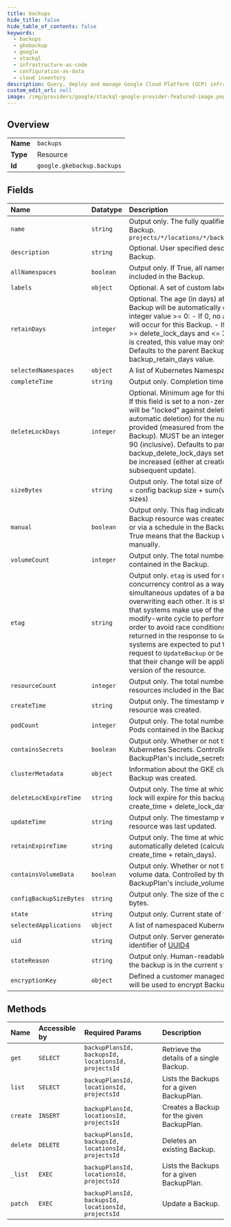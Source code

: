 ```yaml
---
title: backups
hide_title: false
hide_table_of_contents: false
keywords:
  - backups
  - gkebackup
  - google    
  - stackql
  - infrastructure-as-code
  - configuration-as-data
  - cloud inventory
description: Query, deploy and manage Google Cloud Platform (GCP) infrastructure and resources using SQL
custom_edit_url: null
image: /img/providers/google/stackql-google-provider-featured-image.png
---
```

  
    

## Overview
<table><tbody>
<tr><td><b>Name</b></td><td><code>backups</code></td></tr>
<tr><td><b>Type</b></td><td>Resource</td></tr>
<tr><td><b>Id</b></td><td><code>google.gkebackup.backups</code></td></tr>
</tbody></table>

## Fields
| Name | Datatype | Description |
|:-----|:---------|:------------|
| `name` | `string` | Output only. The fully qualified name of the Backup. `projects/*/locations/*/backupPlans/*/backups/*` |
| `description` | `string` | Optional. User specified descriptive string for this Backup. |
| `allNamespaces` | `boolean` | Output only. If True, all namespaces were included in the Backup. |
| `labels` | `object` | Optional. A set of custom labels supplied by user. |
| `retainDays` | `integer` | Optional. The age (in days) after which this Backup will be automatically deleted. Must be an integer value &gt;= 0: - If 0, no automatic deletion will occur for this Backup. - If not 0, this must be &gt;= delete_lock_days and &lt;= 365. Once a Backup is created, this value may only be increased. Defaults to the parent BackupPlan's backup_retain_days value. |
| `selectedNamespaces` | `object` | A list of Kubernetes Namespaces |
| `completeTime` | `string` | Output only. Completion time of the Backup |
| `deleteLockDays` | `integer` | Optional. Minimum age for this Backup (in days). If this field is set to a non-zero value, the Backup will be "locked" against deletion (either manual or automatic deletion) for the number of days provided (measured from the creation time of the Backup). MUST be an integer value between 0-90 (inclusive). Defaults to parent BackupPlan's backup_delete_lock_days setting and may only be increased (either at creation time or in a subsequent update). |
| `sizeBytes` | `string` | Output only. The total size of the Backup in bytes = config backup size + sum(volume backup sizes) |
| `manual` | `boolean` | Output only. This flag indicates whether this Backup resource was created manually by a user or via a schedule in the BackupPlan. A value of True means that the Backup was created manually. |
| `volumeCount` | `integer` | Output only. The total number of volume backups contained in the Backup. |
| `etag` | `string` | Output only. `etag` is used for optimistic concurrency control as a way to help prevent simultaneous updates of a backup from overwriting each other. It is strongly suggested that systems make use of the `etag` in the read-modify-write cycle to perform backup updates in order to avoid race conditions: An `etag` is returned in the response to `GetBackup`, and systems are expected to put that etag in the request to `UpdateBackup` or `DeleteBackup` to ensure that their change will be applied to the same version of the resource. |
| `resourceCount` | `integer` | Output only. The total number of Kubernetes resources included in the Backup. |
| `createTime` | `string` | Output only. The timestamp when this Backup resource was created. |
| `podCount` | `integer` | Output only. The total number of Kubernetes Pods contained in the Backup. |
| `containsSecrets` | `boolean` | Output only. Whether or not the Backup contains Kubernetes Secrets. Controlled by the parent BackupPlan's include_secrets value. |
| `clusterMetadata` | `object` | Information about the GKE cluster from which this Backup was created. |
| `deleteLockExpireTime` | `string` | Output only. The time at which an existing delete lock will expire for this backup (calculated from create_time + delete_lock_days). |
| `updateTime` | `string` | Output only. The timestamp when this Backup resource was last updated. |
| `retainExpireTime` | `string` | Output only. The time at which this Backup will be automatically deleted (calculated from create_time + retain_days). |
| `containsVolumeData` | `boolean` | Output only. Whether or not the Backup contains volume data. Controlled by the parent BackupPlan's include_volume_data value. |
| `configBackupSizeBytes` | `string` | Output only. The size of the config backup in bytes. |
| `state` | `string` | Output only. Current state of the Backup |
| `selectedApplications` | `object` | A list of namespaced Kubernetes resources. |
| `uid` | `string` | Output only. Server generated global unique identifier of [UUID4](https://en.wikipedia.org/wiki/Universally_unique_identifier) |
| `stateReason` | `string` | Output only. Human-readable description of why the backup is in the current `state`. |
| `encryptionKey` | `object` | Defined a customer managed encryption key that will be used to encrypt Backup artifacts. |
## Methods
| Name | Accessible by | Required Params | Description |
|:-----|:--------------|:----------------|:------------|
| `get` | `SELECT` | `backupPlansId, backupsId, locationsId, projectsId` | Retrieve the details of a single Backup. |
| `list` | `SELECT` | `backupPlansId, locationsId, projectsId` | Lists the Backups for a given BackupPlan. |
| `create` | `INSERT` | `backupPlansId, locationsId, projectsId` | Creates a Backup for the given BackupPlan. |
| `delete` | `DELETE` | `backupPlansId, backupsId, locationsId, projectsId` | Deletes an existing Backup. |
| `_list` | `EXEC` | `backupPlansId, locationsId, projectsId` | Lists the Backups for a given BackupPlan. |
| `patch` | `EXEC` | `backupPlansId, backupsId, locationsId, projectsId` | Update a Backup. |
